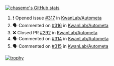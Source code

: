 [![chasemc's GitHub stats](https://github-readme-stats.vercel.app/api?username=chasemc)](https://github.com/anuraghazra/github-readme-stats)


<!--START_SECTION:activity-->
1. ❗️ Opened issue [#317](https://github.com/KwanLab/Autometa/issues/317) in [KwanLab/Autometa](https://github.com/KwanLab/Autometa)
2. 🗣 Commented on [#316](https://github.com/KwanLab/Autometa/issues/316) in [KwanLab/Autometa](https://github.com/KwanLab/Autometa)
3. ❌ Closed PR [#292](https://github.com/KwanLab/Autometa/pull/292) in [KwanLab/Autometa](https://github.com/KwanLab/Autometa)
4. 🗣 Commented on [#314](https://github.com/KwanLab/Autometa/issues/314) in [KwanLab/Autometa](https://github.com/KwanLab/Autometa)
5. 🗣 Commented on [#315](https://github.com/KwanLab/Autometa/issues/315) in [KwanLab/Autometa](https://github.com/KwanLab/Autometa)
<!--END_SECTION:activity-->
[![trophy](https://github-profile-trophy.vercel.app/?username=chasemc)](https://github.com/ryo-ma/github-profile-trophy)

